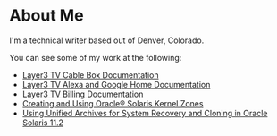 # About Me
I'm a technical writer based out of Denver, Colorado.

You can see some of my work at the following:
- [Layer3 TV Cable Box Documentation](https://help.layer3tv.com/hc/en-us/categories/204100787-Cable-box)
- [Layer3 TV Alexa and Google Home Documentation](https://help.layer3tv.com/hc/en-us/categories/115001614628-Voice-control)
- [Layer3 TV Billing Documentation](https://help.layer3tv.com/hc/en-us/categories/204099228-Billing)
- [Creating and Using Oracle® Solaris Kernel Zones](https://docs.oracle.com/cd/E53394_01/html/E54751/index.html)
- [Using Unified Archives for System Recovery and Cloning in Oracle Solaris 11.2](https://docs.oracle.com/cd/E36784_01/html/E38524/index.html)


